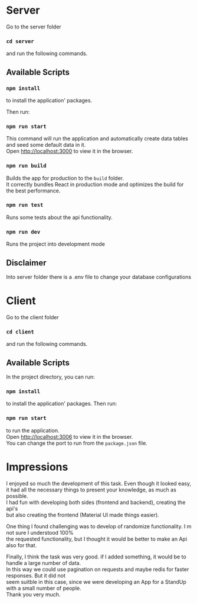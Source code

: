 # Server

Go to the server folder

### `cd server`

and run the following commands.

## Available Scripts

### `npm install`

to install the application' packages.

Then run:

### `npm run start`

This command will run the application and automatically create data tables and seed some default data in it.\
Open [http://localhost:3000](http://localhost:3000) to view it in the browser.

### `npm run build`

Builds the app for production to the `build` folder.\
It correctly bundles React in production mode and optimizes the build for the best performance.

### `npm run test`

Runs some tests about the api functionality.

### `npm run dev`

Runs the project into development mode

## Disclaimer

Into  server folder there is a .env file to change your database configurations

# Client

Go to the client folder

### `cd client`

and run the following commands.

## Available Scripts

In the project directory, you can run:

### `npm install`

to install the application' packages.
Then run:

### `npm run start`

to run the application.\
Open [http://localhost:3006](http://localhost:3006) to view it in the browser.\
You can change the port to run from the `package.json` file.


# Impressions

I enjoyed so much the development of this task. Εven though it looked easy, \
it had all the necessary things to present your knowledge, as much as possible. \
I had fun with developing both sides (frontend and backend), creating the api's \
but also creating the frontend (Material UI made things easier). 

One thing I found challenging was to develop of randomize functionality. I m not sure I understood 100% \
the requested functionality, but I thought it would be better to make an Api also for that.

Finally, I think the task was very good. if I added something, it would be to handle a large number of data. \
In this way we could use pagination on requests and maybe redis for faster responses. But it did not \
seem suitble in this case, since we were developing an App for a StandUp with a small number of people. \
Thank you very much. 